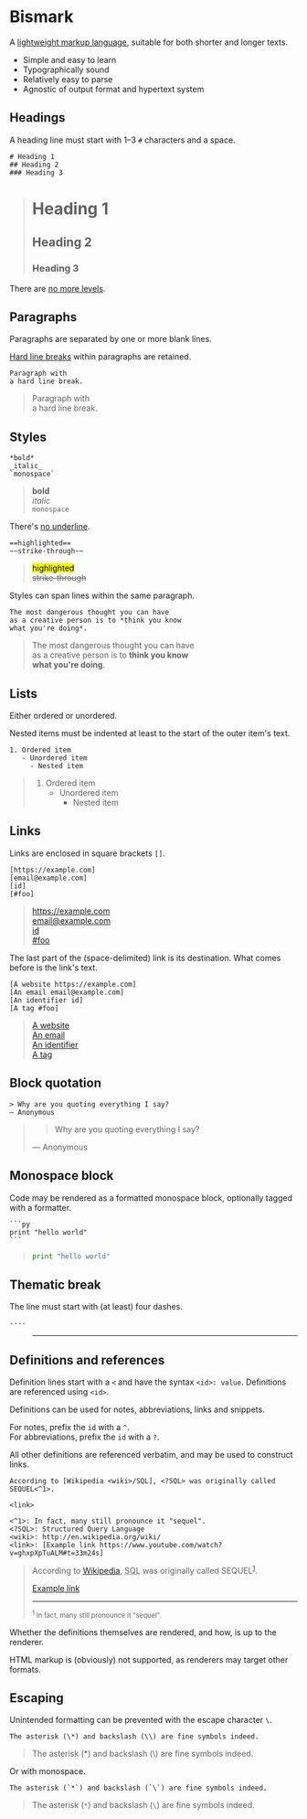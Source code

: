 # Bismark

A [lightweight markup language](https://en.wikipedia.org/wiki/Lightweight_markup_language), suitable for both shorter and longer texts.

- Simple and easy to learn
- Typographically sound
- Relatively easy to parse
- Agnostic of output format and hypertext system

## Headings

A heading line must start with 1–3 `#` characters and a space.

	# Heading 1
	## Heading 2
	### Heading 3

> # Heading 1
> ## Heading 2
> ### Heading 3

There are [no more levels](https://practicaltypography.com/headings.html).


## Paragraphs

Paragraphs are separated by one or more blank lines.

[Hard line breaks](https://practicaltypography.com/hard-line-breaks.html) within paragraphs are retained.

	Paragraph with
	a hard line break.

> Paragraph with  
> a hard line break.


## Styles

	*bold*
	_italic_
	`monospace`

> **bold**  
> _italic_  
> `monospace`

There's [no underline](https://practicaltypography.com/underlining.html).

	==highlighted==
	~~strike-through~~

> <mark>highlighted</mark>  
> ~~strike-through~~

Styles can span lines within the same paragraph.

	The most dangerous thought you can have
	as a creative person is to *think you know
	what you're doing*.

> The most dangerous thought you can have  
> as a creative person is to **think you know  
> what you're doing**.


## Lists

Either ordered or unordered.

Nested items must be indented at least to the start of the outer item's text.

	1. Ordered item
	   - Unordered item
		 - Nested item

> 1. Ordered item
>    - Unordered item
>      - Nested item


## Links

Links are enclosed in square brackets `[]`.

	[https://example.com]
	[email@example.com]
	[id]
	[#foo]

> <https://example.com>  
> <email@example.com>  
> [id](id)  
> [#foo](#foo)

The last part of the (space-delimited) link is its destination. What comes before is the link's text.

	[A website https://example.com]
	[An email email@example.com]
	[An identifier id]
	[A tag #foo]

> [A website](https://example.com)  
> [An email](mailto:email@example.com)  
> [An identifier](id)  
> [A tag](#foo)


## Block quotation

	> Why are you quoting everything I say?
	— Anonymous

> > Why are you quoting everything I say?
>
> — Anonymous


## Monospace block

Code may be rendered as a formatted monospace block, optionally tagged with a formatter.

	```py
	print "hello world"
	```

> ```py
> print "hello world"
> ```


## Thematic break

The line must start with (at least) four dashes.

	----

> ---


## Definitions and references

Definition lines start with a `<` and have the syntax `<id>: value`. Definitions are referenced using `<id>`.

Definitions can be used for notes, abbreviations, links and snippets.

For notes, prefix the `id` with a `^`.  
For abbreviations, prefix the `id` with a `?`.

All other definitions are referenced verbatim, and may be used to construct links.

	According to [Wikipedia <wiki>/SQL], <?SQL> was originally called SEQUEL<^1>.

	<link>
	
	<^1>: In fact, many still pronounce it "sequel".
	<?SQL>: Structured Query Language
	<wiki>: http://en.wikipedia.org/wiki/
	<link>: [Example link https://www.youtube.com/watch?v=ghxpXpTuALM#t=33m24s]

> According to [Wikipedia](https://en.wikipedia.org/wiki/SQL), <abbr title="Structured Query Language">SQL</abbr> was originally called SEQUEL<sup><small>[1](#fn:1 'In fact, many still pronounce it "sequel".')</a></small></sup>.
>
> [Example link](https://www.youtube.com/watch?v=ghxpXpTuALM#t=33m24s)
>
> ---
>
> <small><sup>1</sup> In fact, many still pronounce it "sequel".</small>

Whether the definitions themselves are rendered, and how, is up to the renderer.

HTML markup is (obviously) not supported, as renderers may target other formats.


## Escaping

Unintended formatting can be prevented with the escape character `\`.

	The asterisk (\*) and backslash (\\) are fine symbols indeed.

> The asterisk (\*) and backslash (\\) are fine symbols indeed.

Or with monospace.

	The asterisk (`*`) and backslash (`\`) are fine symbols indeed.

> The asterisk (`*`) and backslash (`\`) are fine symbols indeed.
